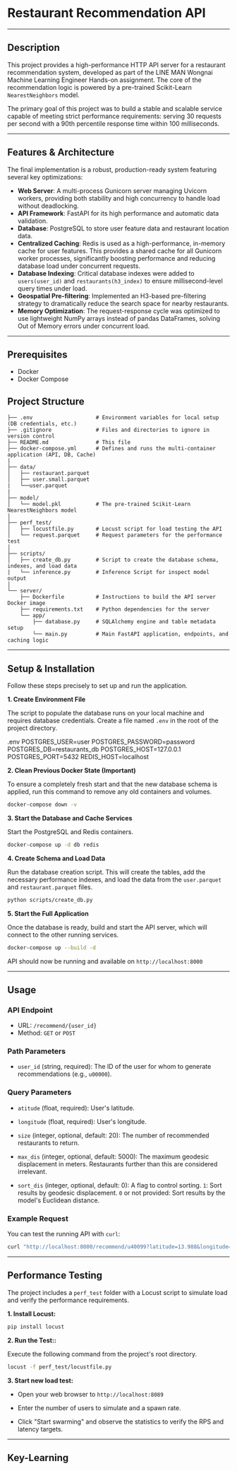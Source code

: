 # Restaurant Recommendation API

---

## Description

This project provides a high-performance HTTP API server for a restaurant recommendation system, developed as part of the LINE MAN Wongnai Machine Learning Engineer Hands-on assignment. The core of the recommendation logic is powered by a pre-trained Scikit-Learn `NearestNeighbors` model.

The primary goal of this project was to build a stable and scalable service capable of meeting strict performance requirements: serving 30 requests per second with a 90th percentile response time within 100 milliseconds.

---

## Features & Architecture

The final implementation is a robust, production-ready system featuring several key optimizations:

* **Web Server**: A multi-process Gunicorn server managing Uvicorn workers, providing both stability and high concurrency to handle load without deadlocking.
* **API Framework**: FastAPI for its high performance and automatic data validation.
* **Database**: PostgreSQL to store user feature data and restaurant location data.
* **Centralized Caching**: Redis is used as a high-performance, in-memory cache for user features. This provides a shared cache for all Gunicorn worker processes, significantly boosting performance and reducing database load under concurrent requests.
* **Database Indexing**: Critical database indexes were added to `users(user_id)` and `restaurants(h3_index)` to ensure millisecond-level query times under load.
* **Geospatial Pre-filtering**: Implemented an H3-based pre-filtering strategy to dramatically reduce the search space for nearby restaurants.
* **Memory Optimization**: The request-response cycle was optimized to use lightweight NumPy arrays instead of pandas DataFrames, solving Out of Memory errors under concurrent load.

---

## Prerequisites

* Docker
* Docker Compose

## Project Structure

```
├── .env                    # Environment variables for local setup (DB credentials, etc.)
├── .gitignore              # Files and directories to ignore in version control
├── README.md               # This file
├── docker-compose.yml      # Defines and runs the multi-container application (API, DB, Cache)
|
├── data/
│   ├── restaurant.parquet
│   ├── user.small.parquet
|   └──user.parquet
|
├── model/
│   └── model.pkl           # The pre-trained Scikit-Learn NearestNeighbors model
│
├── perf_test/
│   ├── locustfile.py       # Locust script for load testing the API
│   └── request.parquet     # Request parameters for the performance test
│
├── scripts/
│   ├── create_db.py        # Script to create the database schema, indexes, and load data
|   └── inference.py        # Inference Script for inspect model output
│
└── server/
    ├── Dockerfile          # Instructions to build the API server Docker image
    ├── requirements.txt    # Python dependencies for the server
    └── app/
        ├── database.py     # SQLAlchemy engine and table metadata setup
        └── main.py         # Main FastAPI application, endpoints, and caching logic
```

---

## Setup & Installation

Follow these steps precisely to set up and run the application.

**1. Create Environment File**

The script to populate the database runs on your local machine and requires database credentials. Create a file named `.env` in the root of the project directory.

.env
POSTGRES_USER=user
POSTGRES_PASSWORD=password
POSTGRES_DB=restaurants_db
POSTGRES_HOST=127.0.0.1
POSTGRES_PORT=5432
REDIS_HOST=localhost

**2. Clean Previous Docker State (Important)**

To ensure a completely fresh start and that the new database schema is applied, run this command to remove any old containers and volumes.

```bash
docker-compose down -v
```
**3. Start the Database and Cache Services**

Start the PostgreSQL and Redis containers.

```bash
docker-compose up -d db redis
```

**4. Create Schema and Load Data**

Run the database creation script. This will create the tables, add the necessary performance indexes, and load the data from the 
`user.parquet` and `restaurant.parquet` files.

```bash
python scripts/create_db.py
```

**5. Start the Full Application**

Once the database is ready, build and start the API server, which will connect to the other running services.

```bash
docker-compose up --build -d
```

API should now be running and available on `http://localhost:8000`

---

## Usage

### API Endpoint

 * URL: `/recommend/{user_id}`
 * Method: `GET` or `POST`

### Path Parameters

 * `user_id` (string, required): The ID of the user for whom to generate recommendations (e.g., `u00000`).

### Query Parameters

 * `atitude` (float, required): User's latitude. 

 * `longitude` (float, required): User's longitude. 

 * `size` (integer, optional, default: 20): The number of recommended restaurants to return. 

 * `max_dis` (integer, optional, default: 5000): The maximum geodesic displacement in meters. Restaurants further than this are considered irrelevant. 

 * `sort_dis` (integer, optional, default: 0): A flag to control sorting. 
 `1`: Sort results by geodesic displacement. 
 `0` or not provided: Sort results by the model's Euclidean distance.

### Example Request

You can test the running API with `curl`:

```bash
curl "http://localhost:8000/recommend/u40099?latitude=13.988&longitude=100.432&size=5&max_dis=20000"
```

---

## Performance Testing

The project includes a `perf_test` folder with a Locust script to simulate load and verify the performance requirements.

**1. Install Locust:**

```bash
pip install locust
```

**2. Run the Test::**

Execute the following command from the project's root directory.

```bash
locust -f perf_test/locustfile.py
```

**3. Start new load test:**

- Open your web browser to `http://localhost:8089`

- Enter the number of users to simulate and a spawn rate.

- Click "Start swarming" and observe the statistics to verify the RPS and latency targets.

---

## Key-Learning

